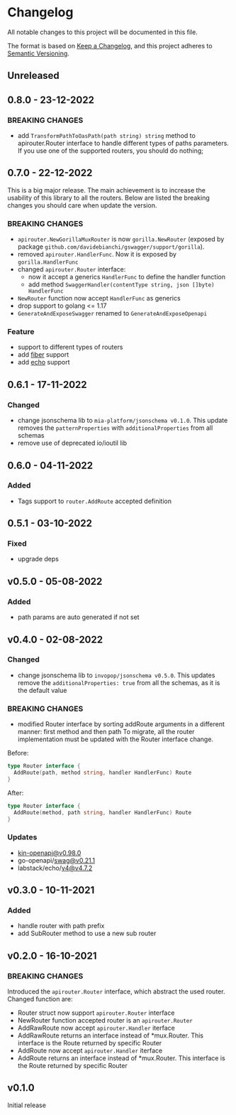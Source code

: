 # Changelog

All notable changes to this project will be documented in this file.

The format is based on [Keep a Changelog](https://keepachangelog.com/en/1.0.0/),
and this project adheres to [Semantic Versioning](https://semver.org/spec/v2.0.0.html).

## Unreleased

## 0.8.0 - 23-12-2022

### BREAKING CHANGES

- add `TransformPathToOasPath(path string) string` method to apirouter.Router interface to handle different types of paths parameters. If you use one of the supported routers, you should do nothing;

## 0.7.0 - 22-12-2022

This is a big major release. The main achievement is to increase the usability of this library to all the routers.
Below are listed the breaking changes you should care when update the version.

### BREAKING CHANGES

- `apirouter.NewGorillaMuxRouter` is now `gorilla.NewRouter` (exposed by package `github.com/davidebianchi/gswagger/support/gorilla`).
- removed `apirouter.HandlerFunc`. Now it is exposed by `gorilla.HandlerFunc`
- changed `apirouter.Router` interface:
  - now it accept a generics `HandlerFunc` to define the handler function
  - add method `SwaggerHandler(contentType string, json []byte) HandlerFunc`
- `NewRouter` function now accept `HandlerFunc` as generics
- drop support to golang <= 1.17
- `GenerateAndExposeSwagger` renamed to `GenerateAndExposeOpenapi`

### Feature

- support to different types of routers
- add [fiber](https://github.com/gofiber/fiber) support
- add [echo](https://echo.labstack.com/) support

## 0.6.1 - 17-11-2022

### Changed

- change jsonschema lib to `mia-platform/jsonschema v0.1.0`. This update removes the `patternProperties` with `additionalProperties` from all schemas
- remove use of deprecated io/ioutil lib

## 0.6.0 - 04-11-2022

### Added

- Tags support to `router.AddRoute` accepted definition

## 0.5.1 - 03-10-2022

### Fixed

- upgrade deps

## v0.5.0 - 05-08-2022

### Added

- path params are auto generated if not set

## v0.4.0 - 02-08-2022

### Changed

- change jsonschema lib to `invopop/jsonschema v0.5.0`. This updates remove the `additionalProperties: true` from all the schemas, as it is the default value

### BREAKING CHANGES

- modified Router interface by sorting addRoute arguments in a different manner: first method and then path
To migrate, all the router implementation must be updated with the Router interface change.

Before:

```go
type Router interface {
  AddRoute(path, method string, handler HandlerFunc) Route
}
```

After:

```go
type Router interface {
  AddRoute(method, path string, handler HandlerFunc) Route
}
```

### Updates

- kin-openapi@v0.98.0
- go-openapi/swag@v0.21.1
- labstack/echo/v4@v4.7.2

## v0.3.0 - 10-11-2021

### Added

- handle router with path prefix
- add SubRouter method to use a new sub router

## v0.2.0 - 16-10-2021

### BREAKING CHANGES

Introduced the `apirouter.Router` interface, which abstract the used router.
Changed function are:

- Router struct now support `apirouter.Router` interface
- NewRouter function accepted router is an `apirouter.Router`
- AddRawRoute now accept `apirouter.Handler` iterface
- AddRawRoute returns an interface instead of *mux.Router. This interface is the Route returned by specific Router
- AddRoute now accept `apirouter.Handler` iterface
- AddRoute returns an interface instead of *mux.Router. This interface is the Route returned by specific Router

## v0.1.0

Initial release
